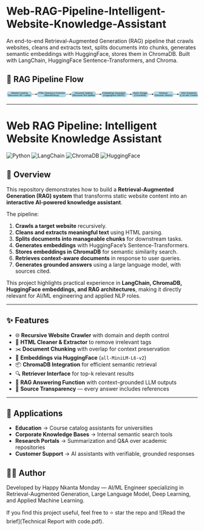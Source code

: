 # Web-RAG-Pipeline-Intelligent-Website-Knowledge-Assistant
An end-to-end Retrieval-Augmented Generation (RAG) pipeline that crawls websites, cleans and extracts text, splits documents into chunks, generates semantic embeddings with HuggingFace, stores them in ChromaDB.  Built with LangChain, HuggingFace Sentence-Transformers, and Chroma.


## 🔄 RAG Pipeline Flow

![RAG Pipeline Flowchart](rag_pipeline_flowchart.svg)


---

# Web RAG Pipeline: Intelligent Website Knowledge Assistant

![Python](https://img.shields.io/badge/Python-3.10+-blue.svg)
![LangChain](https://img.shields.io/badge/LangChain-Framework-orange.svg)
![ChromaDB](https://img.shields.io/badge/Chroma-VectorDB-green.svg)
![HuggingFace](https://img.shields.io/badge/Embeddings-HuggingFace-yellow.svg)

## 📖 Overview

This repository demonstrates how to build a **Retrieval-Augmented Generation (RAG) system** that transforms static website content into an **interactive AI-powered knowledge assistant**.

The pipeline:

1. **Crawls a target website** recursively.
2. **Cleans and extracts meaningful text** using HTML parsing.
3. **Splits documents into manageable chunks** for downstream tasks.
4. **Generates embeddings** with HuggingFace’s Sentence-Transformers.
5. **Stores embeddings in ChromaDB** for semantic similarity search.
6. **Retrieves context-aware documents** in response to user queries.
7. **Generates grounded answers** using a large language model, with sources cited.

This project highlights practical experience in **LangChain, ChromaDB, HuggingFace embeddings, and RAG architectures**, making it directly relevant for AI/ML engineering and applied NLP roles.

---

## ✨ Features

* 🌐 **Recursive Website Crawler** with domain and depth control
* 🧹 **HTML Cleaner & Extractor** to remove irrelevant tags
* ✂️ **Document Chunking** with overlap for context preservation
* 🧠 **Embeddings via HuggingFace** (`all-MiniLM-L6-v2`)
* 📦 **ChromaDB Integration** for efficient semantic retrieval
* 🔍 **Retriever Interface** for top-k relevant results
* 🤖 **RAG Answering Function** with context-grounded LLM outputs
* 📑 **Source Transparency** — every answer includes references

---


## 🎯 Applications

* **Education** → Course catalog assistants for universities
* **Corporate Knowledge Bases** → Internal semantic search tools
* **Research Portals** → Summarization and Q\&A over academic repositories
* **Customer Support** → AI assistants with verifiable, grounded responses



## 🧑‍💻 Author

Developed by Happy Nkanta Monday — AI/ML Engineer specializing in Retrieval-Augmented Generation, Large Language Model, Deep Learning, and Applied Machine Learning.

If you find this project useful, feel free to ⭐ star the repo and ![Read the brief](Technical Report with code.pdf).
```





